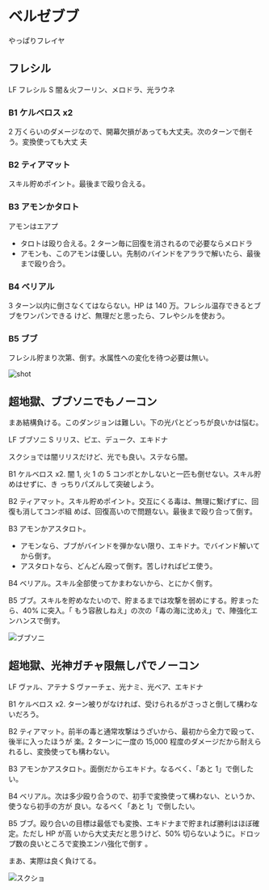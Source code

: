 # ベルゼブブ 

やっぱりフレイヤ

## フレシル

LF フレシル
S  闇＆火フーリン、メロドラ、光ラウネ

### B1 ケルベロス x2

2 万くらいのダメージなので、開幕欠損があっても大丈夫。次のターンで倒そう。変換使っても大丈
夫

### B2 ティアマット

スキル貯めポイント。最後まで殴り合える。

### B3 アモンかタロト

アモンはエアプ

* タロトは殴り合える。2 ターン毎に回復を消されるので必要ならメロドラ
* アモンも、このアモンは優しい。先制のバインドをアララで解いたら、最後まで殴り合う。

### B4 ベリアル

3 ターン以内に倒さなくてはならない。HP は 140 万。フレシル温存できるとブブをワンパンできる
けど、無理だと思ったら、フレやシルを使おう。

### B5 ブブ

フレシル貯まり次第、倒す。水属性への変化を待つ必要は無い。

![shot](http://i.imgur.com/ODNlDTTl.jpg)

## 超地獄、ブブソニでもノーコン

まあ結構負ける。このダンジョンは難しい。下の光パとどっちが良いかは悩む。

LF ブブソニ
S リリス、ピエ、デューク、エキドナ

スクショでは闇リリスだけど、光でも良い。ステなら闇。

B1 ケルベロス x2. 闇 1, 火 1 の 5 コンボとかしないと一匹も倒せない。スキル貯めはせずに、き
っちりパズルして突破しよう。

B2 ティアマット。スキル貯めポイント。交互にくる毒は、無理に繋げずに、回復も消してコンボ組
めば、回復高いので問題ない。最後まで殴り合って倒す。

B3 アモンかアスタロト。

* アモンなら、ブブがバインドを弾かない限り、エキドナ。でバインド解いてから倒す。
* アスタロトなら、どんどん殴って倒す。苦しければピエ使う。

B4 ベリアル。スキル全部使ってかまわないから、とにかく倒す。

B5 ブブ。スキルを貯めなたいので、貯まるまでは攻撃を弱めにする。貯まったら、40% に突入。「
もう容赦しねえ」の次の「毒の海に沈めえ」で、陣強化エンハンスで倒す。

![ブブソニ](http://i.imgur.com/K6obKfMl.jpg)

## 超地獄、光神ガチャ限無しパでノーコン

LF ヴァル、アテナ S ヴァーチェ、光ナミ、光ベア、エキドナ

B1 ケルベロス x2. ターン被りがなければ、受けられるがさっさと倒して構わないだろう。

B2 ティアマット。前半の毒と通常攻撃はうざいから、最初から全力で殴って、後半に入ったほうが
楽。2 ターンに一度の 15,000 程度のダメージだから耐えられるし、変換使っても構わない。

B3 アモンかアスタロト。面倒だからエキドナ。なるべく、「あと 1」で倒したい。

B4 ベリアル。次は多少殴り合うので、初手で変換使って構わない、というか、使うなら初手の方が
良い。なるべく「あと 1」で倒したい。

B5 ブブ。殴り合いの目標は最低でも変換、エキドナまで貯まれば勝利はほぼ確定。ただし HP が高
いから大丈夫だと思うけど、50% 切らないように。ドロップ数の良いところで変換エンハ強化で倒す
。

まあ、実際は良く負けてる。

![スクショ](http://i.imgur.com/FRih0Vxl.jpg)

<!-- vim: set tw=90 filetype=markdown : -->

